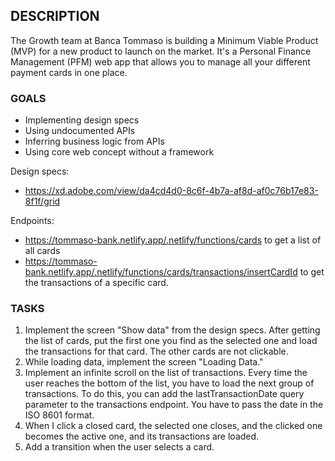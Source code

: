 ## DESCRIPTION

The Growth team at Banca Tommaso is building a Minimum Viable Product (MVP) for a new product to launch on the market. It's a Personal Finance Management (PFM) web app that allows you to manage all your different payment cards in one place.

### GOALS

- Implementing design specs
- Using undocumented APIs
- Inferring business logic from APIs
- Using core web concept without a framework

Design specs:

- https://xd.adobe.com/view/da4cd4d0-8c6f-4b7a-af8d-af0c76b17e83-8f1f/grid

Endpoints:

- https://tommaso-bank.netlify.app/.netlify/functions/cards to get a list of all cards
- https://tommaso-bank.netlify.app/.netlify/functions/cards/transactions/insertCardId to get the transactions of a specific card.

### TASKS

1. Implement the screen "Show data" from the design specs. After getting the list of cards, put the first one you find as the selected one and load the transactions for that card. The other cards are not clickable.
2. While loading data, implement the screen "Loading Data."
3. Implement an infinite scroll on the list of transactions. Every time the user reaches the bottom of the list, you have to load the next group of transactions. To do this, you can add the lastTransactionDate query parameter to the transactions endpoint. You have to pass the date in the ISO 8601 format.
4. When I click a closed card, the selected one closes, and the clicked one becomes the active one, and its transactions are loaded.
5. Add a transition when the user selects a card.
